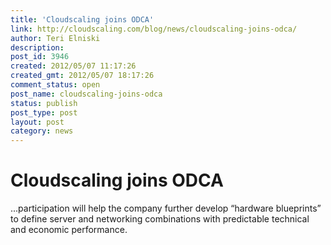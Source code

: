 ```yaml
---
title: 'Cloudscaling joins ODCA'
link: http://cloudscaling.com/blog/news/cloudscaling-joins-odca/
author: Teri Elniski
description: 
post_id: 3946
created: 2012/05/07 11:17:26
created_gmt: 2012/05/07 18:17:26
comment_status: open
post_name: cloudscaling-joins-odca
status: publish
post_type: post
layout: post
category: news
---
```


# Cloudscaling joins ODCA

...participation will help the company further develop “hardware blueprints” to define server and networking combinations with predictable technical and economic performance.
